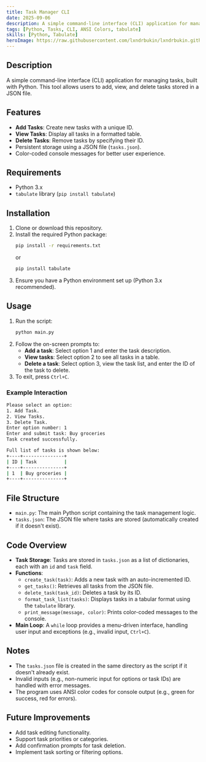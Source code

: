 ```yaml
---
title: Task Manager CLI
date: 2025-09-06
description: A simple command-line interface (CLI) application for managing tasks, built with Python. This tool allows users to add, view, and delete tasks stored in a JSON file.
tags: [Python, Tasks, CLI, ANSI Colors, tabulate]
skills: [Python, Tabulate]
heroImage: https://raw.githubusercontent.com/lxndrbukin/lxndrbukin.github.io/refs/heads/main/projects/images/taskcli.png
---
```


## Description

A simple command-line interface (CLI) application for managing tasks, built with Python. This tool allows users to add, view, and delete tasks stored in a JSON file.

## Features

- **Add Tasks**: Create new tasks with a unique ID.
- **View Tasks**: Display all tasks in a formatted table.
- **Delete Tasks**: Remove tasks by specifying their ID.
- Persistent storage using a JSON file (`tasks.json`).
- Color-coded console messages for better user experience.

## Requirements

- Python 3.x
- `tabulate` library (`pip install tabulate`)

## Installation

1. Clone or download this repository.
2. Install the required Python package:
   ```bash
   pip install -r requirements.txt
   ```
   or
   ```bash
   pip install tabulate
   ```
3. Ensure you have a Python environment set up (Python 3.x recommended).

## Usage

1. Run the script:
   ```bash
   python main.py
   ```
2. Follow the on-screen prompts to:
   - **Add a task**: Select option 1 and enter the task description.
   - **View tasks**: Select option 2 to see all tasks in a table.
   - **Delete a task**: Select option 3, view the task list, and enter the ID of the task to delete.
3. To exit, press `Ctrl+C`.

### Example Interaction

```bash
Please select an option:
1. Add Task.
2. View Tasks.
3. Delete Task.
Enter option number: 1
Enter and submit task: Buy groceries
Task created successfully.

Full list of tasks is shown below:
+----+---------------+
| ID | Task          |
+----+---------------+
| 1  | Buy groceries |
+----+---------------+
```

## File Structure

- `main.py`: The main Python script containing the task management logic.
- `tasks.json`: The JSON file where tasks are stored (automatically created if it doesn't exist).

## Code Overview

- **Task Storage**: Tasks are stored in `tasks.json` as a list of dictionaries, each with an `id` and `task` field.
- **Functions**:
  - `create_task(task)`: Adds a new task with an auto-incremented ID.
  - `get_tasks()`: Retrieves all tasks from the JSON file.
  - `delete_task(task_id)`: Deletes a task by its ID.
  - `format_task_list(tasks)`: Displays tasks in a tabular format using the `tabulate` library.
  - `print_message(message, color)`: Prints color-coded messages to the console.
- **Main Loop**: A `while` loop provides a menu-driven interface, handling user input and exceptions (e.g., invalid input, `Ctrl+C`).

## Notes

- The `tasks.json` file is created in the same directory as the script if it doesn't already exist.
- Invalid inputs (e.g., non-numeric input for options or task IDs) are handled with error messages.
- The program uses ANSI color codes for console output (e.g., green for success, red for errors).

## Future Improvements

- Add task editing functionality.
- Support task priorities or categories.
- Add confirmation prompts for task deletion.
- Implement task sorting or filtering options.
